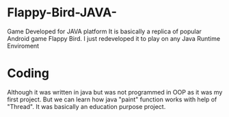 # Flappy-Bird-JAVA-
Game Developed for JAVA platform
It is basically a replica of popular Android game Flappy Bird. I just redeveloped it to play on any Java Runtime Enviroment
# Coding
Although it was written in java but was not programmed in OOP as it was my first project. But we can learn how java "paint" function works with help of "Thread".
It was basically an education purpose project.

